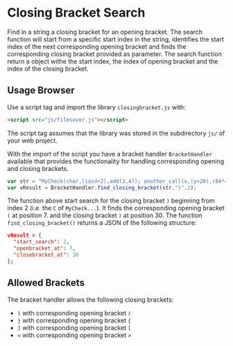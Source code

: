 # Closing Bracket Search
Find in a string a closing bracket for an opening bracket. The search function will start from a specific start index in the string, identifies the start index of the next corresponding opening bracket and finds the corresponding closing bracket provided as parameter. The search function return a object withe the start index, the index of opening bracket and the index of the closing bracket.

## Usage Browser
Use a script tag and import the library `closingbracket.js` with:
```html
<script src="js/filesaver.js"></script>
```
The script tag assumes that the library was stored in the subdirectory `js/` of your web project.

With the import of the script you have a bracket handler `BracketHandler` available that provides the functionality for handling corresponding opening and closing brackets.

```javascript
var str = "MyCheck(char,(iasd+2),add(3,4)); another_call(x,(y+20),(84*4))";
var vResult = BracketHandler.find_closing_bracket(str,")",2);
```
The function above start search for the closing bracket `)` beginning from index 2 (i.e. the `C` of `MyCheck...`). It finds the corresponding opening bracket `(` at position 7. and the closing bracket `)` at position 30. The function `find_closing_bracket()` returns a JSON of the following structure:
```json
vResult = {
  "start_search": 2,
  "openbracket_at": 7,
  "closebracket_at": 30
};
```

## Allowed Brackets
The bracket handler allows the following closing brackets:
* `)` with corresponding opening bracket `(`
* `}` with corresponding opening bracket `{`
* `]` with corresponding opening bracket `[`
* `<` with corresponding opening bracket `>` 
